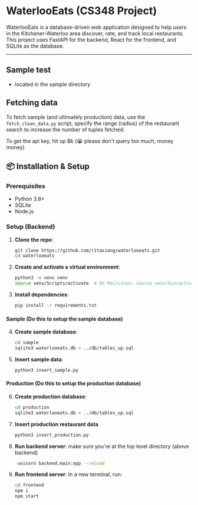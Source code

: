 # WaterlooEats (CS348 Project)

WaterlooEats is a database-driven web application designed to help users in the Kitchener-Waterloo area discover, rate, and track local restaurants. This project uses FastAPI for the backend, React for the frontend, and SQLite as the database.

---
## Sample test
- located in the sample directory

## Fetching data
To fetch sample (and ultimately production) data, use the `fetch_clean_data.py` script, specify the range (radius) of the restaurant search to increase the number of tuples fetched.

To get the api key, hit up Bk (😭 please don't query too much, money money)

## 📦 Installation & Setup

### Prerequisites

- Python 3.8+
- SQLite
- Node.js

### Setup (Backend)

1. **Clone the repo**:
   ```bash
   git clone https://github.com/ritaxiang/waterlooeats.git
   cd waterlooeats
   ```
2. **Create and activate a virtual environment**:
    ```bash
    python3 -m venv venv
    source venv/Scripts/activate  # On Mac/Linux: source venv/bin/activate
    ```
3. **Install dependencies**:
    ```bash
    pip install -r requirements.txt
    ```
#### Sample (Do this to setup the sample database)
4. **Create sample database**:
   ```bash
   cd sample
   sqlite3 waterlooeats.db < ../db/tables_up.sql
   ```
5. **Insert sample data**:
    ```bash
    python3 insert_sample.py
    ```
#### Production (Do this to setup the production database)
6. **Create production database**:
    ```bash
    cd production
    sqlite3 waterlooeats.db < ../db/tables_up.sql
    ```
7. **Insert production restaurant data**
   ```bash
   python3 insert_production.py
   ```
8. **Run backend server**:
   make sure you're at the top level directory (above backend)
   ```bash
    uvicorn backend.main:app --reload
    ```
9.  **Run frontend server**:
   In a new terminal, run:
    ```bash
    cd frontend
    npm i
    npm start
    ```
   
   
